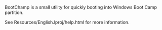 BootChamp is a small utility for quickly booting into Windows Boot Camp partition.

See Resources/English.lproj/help.html for more information.
